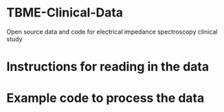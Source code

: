 # TBME-Clinical-Data
Open source data and code for electrical impedance spectroscopy clinical study 

# Instructions for reading in the data 

# Example code to process the data 


